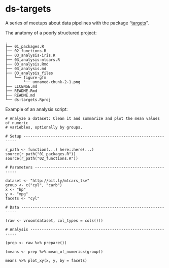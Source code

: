 
<!-- README.md is generated from README.Rmd. Please edit that file -->

# ds-targets

A series of meetups about data pipelines with the package
“[targets](https://docs.ropensci.org/targets/)”.

The anatomy of a poorly structured project:

    .
    ├── 01_packages.R
    ├── 02_functions.R
    ├── 03_analysis-iris.R
    ├── 03_analysis-mtcars.R
    ├── 03_analysis.Rmd
    ├── 03_analysis.md
    ├── 03_analysis_files
    │   └── figure-gfm
    │       └── unnamed-chunk-2-1.png
    ├── LICENSE.md
    ├── README.Rmd
    ├── README.md
    └── ds-targets.Rproj

Example of an analysis script:

    # Analyze a dataset: Clean it and summarize and plot the mean values of numeric
    # variebles, optionally by groups.

    # Setup -------------------------------------------------------------------

    r_path <- function(...) here::here(...)
    source(r_path("01_packages.R"))
    source(r_path("02_functions.R"))

    # Parameters --------------------------------------------------------------

    dataset <- "http://bit.ly/mtcars_tsv"
    group <- c("cyl", "carb")
    x <- "hp"
    y <- "mpg"
    facets <- "cyl"

    # Data --------------------------------------------------------------------

    (raw <- vroom(dataset, col_types = cols()))

    # Analysis ----------------------------------------------------------------

    (prep <- raw %>% prepare())

    (means <- prep %>% mean_of_numerics(group))

    means %>% plot_xy(x, y, by = facets)
